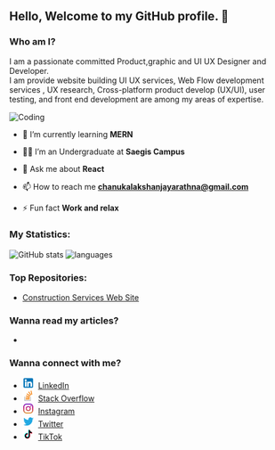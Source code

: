 ## Hello, Welcome to my GitHub profile. 👋

### Who am I?

I am a passionate committed  Product,graphic and UI  UX Designer and  Developer.<br>
I am provide website building UI UX services, Web Flow development services , UX research, Cross-platform product develop (UX/UI), user testing, and front end development are among my areas of expertise.

 <img align="center" alt="Coding" width="450" src="https://github.com/ChanukaJayarathna/ChanukaJayarathna/blob/main/img/k.gif">

 - 🌱 I’m currently learning **MERN**

- 🧑‍🎓 I’m an Undergraduate at **Saegis Campus**

- 💬 Ask me about **React**

- 📫 How to reach me **chanukalakshanjayarathna@gmail.com**
  
- ⚡ Fun fact **Work and relax**

### My Statistics:
<img align="center" src="https://github-readme-stats.vercel.app/api?username=ChanukaJayarathna&show_icons=true&include_all_commits=true&theme=dracula" alt="GitHub stats" />
<img align="center" src="https://github-readme-stats.vercel.app/api/top-langs/?username=ChanukaJayarathna&&exclude_repo=ChanukaJayarathna&layout=compact&theme=dracula" alt="languages"/>

### Top Repositories:

* [Construction Services Web Site](https://github.com/ChanukaJayarathna/Group_Project_Saegis_Sem-2)

### Wanna read my articles?

*

### Wanna connect with me?

* <img src="https://github.com/ChanukaJayarathna/ChanukaJayarathna/blob/main/img/linkedin.png" height="20"/>&nbsp; [LinkedIn](https://www.linkedin.com/in/chanuka-jayarathna)
* <img src="https://github.com/ChanukaJayarathna/ChanukaJayarathna/blob/main/img/stackoverflow.png" height="20"/>&nbsp; [Stack Overflow](https://stackoverflow.com/users/23175194/chanuka-jayarathna)
* <img src="https://github.com/ChanukaJayarathna/ChanukaJayarathna/blob/main/img/instagram.png" height="20"/>&nbsp; [Instagram](https://www.instagram.com/chanukajayarathna9124)
* <img src="https://github.com/ChanukaJayarathna/ChanukaJayarathna/blob/main/img/twitter.png" height="20"/>&nbsp; [Twitter](https://x.com/Chanuka61837151)
* <img src="https://github.com/ChanukaJayarathna/ChanukaJayarathna/blob/main/img/Untitled%20design.png" height="20"/>&nbsp; [TikTok](https://www.tiktok.com/@chanukajayarathna)




